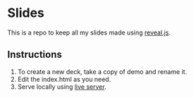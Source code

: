 # Slides

This is a repo to keep all my slides made using
[reveal.js](https://revealjs.com/).

## Instructions

1. To create a new deck, take a copy of demo and rename it.
2. Edit the index.html as you need.
3. Serve locally using
   [live server](https://github.com/ritwickdey/vscode-live-server).
